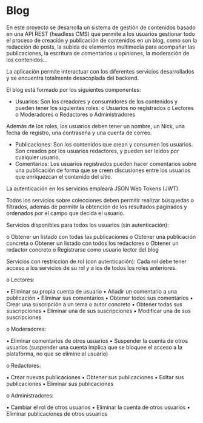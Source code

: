 # Blog

En este proyecto se desarrolla un sistema de gestión de contenidos basado en una API REST (headless CMS) que permite a los usuarios gestionar todo el proceso de creación y publicación de contenidos en un blog, como son la redacción de posts, la subida de elementos multimedia para acompañar las publicaciones, la escritura de comentarios u opiniones, la moderación de los contenidos...

La aplicación permite interactuar con los diferentes servicios desarrollados y se encuentra totalmente desacoplada del backend. 

El blog está formado por los siguientes componentes:
- Usuarios: Son los creadores y consumidores de los contenidos y pueden tener los siguientes roles:
o Usuarios no registrados
o Lectores
o Moderadores
o Redactores
o Administradores

Además de los roles, los usuarios deben tener un nombre, un Nick, una fecha de registro, una contraseña y una cuenta de correo.

- Publicaciones: Son los contenidos que crean y consumen los usuarios. Son creados por los usuarios redactores, y pueden ser leídos por cualquier usuario. 
- Comentarios: Los usuarios registrados pueden hacer comentarios sobre una publicación de forma que se creen discusiones entre los usuarios que enriquezcan el contenido del sitio.

La autenticación en los servicios empleará JSON Web Tokens (JWT). 

Todos los servicios sobre colecciones deben permitir realizar búsquedas o filtrados, además de permitir la obtención de los resultados paginados y ordenados por el campo que decida el usuario.

Servicios disponibles para todos los usuarios (sin autenticación):

o Obtener un listado con todas las publicaciones
o Obtener una publicación concreta
o Obtener un listado con todos los redactores
o Obtener un redactor concreto
o Registrarse como usuario lector del blog

Servicios con restricción de rol (con autenticación): Cada rol debe tener acceso a los servicios de su rol y a los de todos los roles anteriores.

o Lectores:

▪ Eliminar su propia cuenta de usuario
▪ Añadir un comentario a una publicación
▪ Eliminar sus comentarios
▪ Obtener todos sus comentarios
▪ Crear una suscripción a un tema o autor concreto
▪ Obtener todas sus suscripciones
▪ Eliminar una de sus suscripciones
▪ Modificar una de sus suscripciones

o Moderadores:

▪ Eliminar comentarios de otros usuarios
▪ Suspender la cuenta de otros usuarios (suspender una cuenta implica que se bloquee el acceso a la plataforma, no que se elimine al usuario)

o Redactores:

▪ Crear nuevas publicaciones
▪ Obtener sus publicaciones
▪ Editar sus publicaciones
▪ Eliminar sus publicaciones

o Administradores:

▪ Cambiar el rol de otros usuarios
▪ Eliminar la cuenta de otros usuarios
▪ Eliminar publicaciones de otros usuarios
